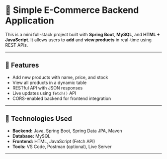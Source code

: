 # 🛒 Simple E-Commerce Backend Application

This is a mini full-stack project built with **Spring Boot**, **MySQL**, and **HTML + JavaScript**. It allows users to **add** and **view products** in real-time using REST APIs.

---

## 🚀 Features

- Add new products with name, price, and stock
- View all products in a dynamic table
- RESTful API with JSON responses
- Live updates using `fetch()` API
- CORS-enabled backend for frontend integration

---

## 🧰 Technologies Used

- **Backend:** Java, Spring Boot, Spring Data JPA, Maven
- **Database:** MySQL
- **Frontend:** HTML, JavaScript (Fetch API)
- **Tools:** VS Code, Postman (optional), Live Server

---
